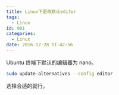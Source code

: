 ```yaml
---
title: Linux下更改默认editor
tags:
  - Linux
id: 901
categories:
  - Linux
date: 2016-12-28 11:42:56
---
```

Ubuntu 终端下默认的编辑器为 nano。
```sh
sudo update-alternatives --config editor
```
选择合适的就行。